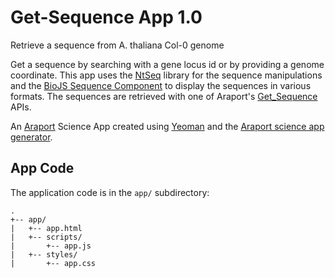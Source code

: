 # Get-Sequence App 1.0

Retrieve a sequence from A. thaliana Col-0 genome

Get a sequence by searching with a gene locus id or by providing a genome coordinate. This app uses the [NtSeq](https://github.com/keithwhor/NtSeq) library for the sequence manipulations and the [BioJS Sequence Component](http://biojs.io/d/biojs-vis-sequence) to display the sequences in various formats. The sequences are retrieved with one of Araport's [Get_Sequence](https://github.com/Arabidopsis-Information-Portal/Get_Sequence_API) APIs. 

An [Araport](http://www.araport.org) Science App created using [Yeoman](http://yeoman.io)
and the [Araport science app generator](https://www.npmjs.org/package/generator-aip-science-app).

## App Code

The application code is in the `app/` subdirectory:

```
.
+-- app/
|   +-- app.html
|   +-- scripts/
|       +-- app.js
|   +-- styles/
|       +-- app.css

```

